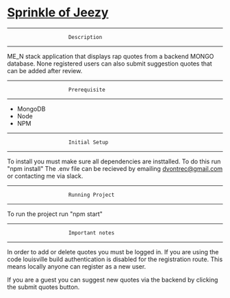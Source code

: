 # [Sprinkle of Jeezy](https://sprinkle-of-jeezy.herokuapp.com/)
******************************************************************
						Description
******************************************************************

ME_N stack application that displays rap quotes from a backend MONGO database. None registered users can also submit suggestion quotes that can be added after review.  

******************************************************************
						Prerequisite
******************************************************************
- MongoDB
- Node 
- NPM

******************************************************************
						Initial Setup
******************************************************************
To install you must make sure all dependencies are insttalled.  To do this run "npm install"
The .env file can be recieved by emailing dvontrec@gmail.com or contacting me via slack.  

******************************************************************
						Running Project
******************************************************************
To run the project run "npm start"

******************************************************************
						Important notes
******************************************************************
In order to add or delete quotes you must be logged in.  If you are using the code louisville build authentication is disabled for the registration route.  This means locally anyone can register as a new user. 

If you are a guest you can suggest new quotes via the backend by clicking the submit quotes button.  




